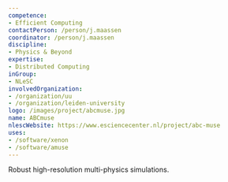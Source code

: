 ```yaml
---
competence:
- Efficient Computing
contactPerson: /person/j.maassen
coordinator: /person/j.maassen
discipline:
- Physics & Beyond
expertise:
- Distributed Computing
inGroup:
- NLeSC
involvedOrganization:
- /organization/uu
- /organization/leiden-university
logo: /images/project/abcmuse.jpg
name: ABCmuse
nlescWebsite: https://www.esciencecenter.nl/project/abc-muse
uses:
- /software/xenon
- /software/amuse
---
```

Robust high-resolution multi-physics simulations.
